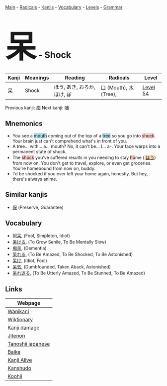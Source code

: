 <style> bigfont {font-size: 100px}</style>
[Main](../README.md) -
[Radicals](../radicals.md) -
[Kanjis](../kanjis.md) -
[Vocabulary](../vocabulary.md) -
[Levels](../levels.md) -
[Grammar](../grammar.md)
# <bigfont> 呆</bigfont> - Shock 

| Kanji | Meanings | Reading | Radicals | Level |
| --- | --- | --- | --- | --- |
| 呆 | Shock | ほう, あき, おろか, ほけ, ぼ | [口](../radicals/口.md) (Mouth), [木](../radicals/木.md) (Tree),  | [Level 54](../levels/wk_level54.md) |

Previous kanji: [痴](痴.md) Next kanji: [哺](哺.md) 

## Mnemonics
 * You see a <span style="background-color:#ADD8E6"> mouth</span> coming out of the top of a <span style="background-color:#ADD8E6"> tree</span> so you go into <span style="background-color:#ffcccb"> shock</span>. Your brain just can't comprehend what's in front of you.
* A tree... with... a... mouth? No, it can't be... I... a-. Your face warps into a permanent state of shock.
* The <span style="background-color:#ffcccb"> shock</span> you've suffered results in you needing to stay <span style="background-color:#ffcccb"> ho</span>me (<span style="background-color:#fed8b1"> [ほう](https://jisho.org/search/ほう)</span>) from now on. You don't get to travel, explore, or even get groceries. You're homebound from now on, buddy.
* I'd be shocked if you ever left your home again, honestly. But hey, there's always anime.


## Similar kanjis
 * [保](保.md) (Preserve, Guarantee)


## Vocabulary
 * [阿呆](../vocabulary/呆.md), (Fool, Simpleton, Idiot)
* [呆ける](../vocabulary/呆.md), (To Grow Senile, To Be Mentally Slow)
* [痴呆](../vocabulary/呆.md), (Dementia)
* [呆れる](../vocabulary/呆.md), (To Be Amazed, To Be Shocked, To Be Astonished)
* [呆け](../vocabulary/呆.md), (Idiot, Fool)
* [呆気](../vocabulary/呆.md), (Dumbfounded, Taken Aback, Astonished)
* [呆れ返る](../vocabulary/呆.md), (To Be Utterly Amazed, To Be Stunned, To Be Amazed)



## Links 

| Webpage |
| --- |
| [Wanikani          ](https://www.wanikani.com/kanji/呆) |
| [Wiktionary        ](https://en.wiktionary.org/wiki/呆) |
| [Kanji damage      ](http://www.kanjidamage.com/kanji/search?utf8=✓&q=呆) |
| [Jitenon           ](https://jitenon.com/kanji/呆) |
| [Tanoshii japanese ](https://www.tanoshiijapanese.com/dictionary/kanji.cfm?k=呆) |
| [Baike             ](https://baike.baidu.com/item/呆) |
| [Kanji Alive       ](https://app.kanjialive.com/呆) |
| [Kanshudo          ](https://www.kanshudo.com/searchmn?q=呆) |
| [Koohii            ](https://kanji.koohii.com/study/kanji/呆) |

